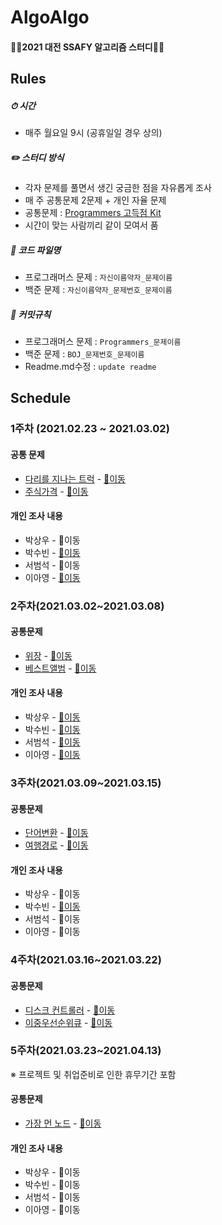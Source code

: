# AlgoAlgo

#### 👩‍💻2021 대전 SSAFY 알고리즘 스터디👨‍💻

## Rules

##### ⏱ 시간

- 매주 월요일 9시 (공휴일일 경우 상의)

##### ✏️ 스터디 방식

- 각자 문제를 풀면서 생긴 궁금한 점을 자유롭게 조사
- 매 주 공통문제 2문제 + 개인 자율 문제
- 공통문제 : [Programmers 고득점 Kit](https://programmers.co.kr/learn/challenges)
- 시간이 맞는 사람끼리 같이 모여서 품

##### 📝 코드 파일명

- 프로그래머스 문제 : `자신이름약자_문제이름`
- 백준 문제 : `자신이름약자_문제번호_문제이름`

##### 📜 커밋규칙

- 프로그래머스 문제 : `Programmers_문제이름`
- 백준 문제 : `BOJ_문제번호_문제이름`
- Readme.md수정 : `update readme` 

## Schedule

### 1주차 (2021.02.23 ~ 2021.03.02)

#### 공통 문제

- [다리를 지나는 트럭](https://programmers.co.kr/learn/courses/30/lessons/42583) - [📁이동](https://github.com/LeeA0/AlgoAlgo/tree/main/Programmers/Stack&Queue/다리를지나는트럭)
- [주식가격](https://programmers.co.kr/learn/courses/30/lessons/42584) - [📁이동](https://github.com/LeeA0/AlgoAlgo/tree/main/Programmers/Stack&Queue/주식가격)

#### 개인 조사 내용

- 박상우 - 📖이동
- 박수빈 - [📖이동](https://github.com/LeeA0/AlgoAlgo/blob/main/Note/devtitch/DoubleStackQueue.md)
- 서범석 - 📖이동
- 이아영 - [📖이동](https://github.com/LeeA0/AlgoAlgo/blob/main/Note/LeeA0/1주차/note.md)

### 2주차(2021.03.02~2021.03.08)

#### 공통문제

- [위장](https://programmers.co.kr/learn/courses/30/lessons/42578) - [📁이동](https://github.com/LeeA0/AlgoAlgo/tree/main/Programmers/Hash/위장)
- [베스트앨범](https://programmers.co.kr/learn/courses/30/lessons/42579) - [📁이동](https://github.com/LeeA0/AlgoAlgo/tree/main/Programmers/Hash/베스트앨범)

#### 개인 조사 내용

- 박상우 - [📖이동](https://github.com/LeeA0/AlgoAlgo/blob/main/Note/upswp/HashMap%20공식문서로%20알아보기.md)
- 박수빈 - [📖이동](https://github.com/LeeA0/AlgoAlgo/blob/main/Note/devtitch/BinaryTreeTraversals.md)
- 서범석 - [📖이동](https://github.com/LeeA0/AlgoAlgo/blob/main/Note/callipenguin/2주차_note.md)
- 이아영 - [📖이동](https://github.com/LeeA0/AlgoAlgo/blob/main/Note/LeeA0/2주차/note.md)

### 3주차(2021.03.09~2021.03.15)

#### 공통문제

- [단어변환](https://programmers.co.kr/learn/courses/30/lessons/43163) - [📁이동](https://github.com/LeeA0/AlgoAlgo/tree/main/Programmers/DFS&BFS/단어변환)
- [여행경로](https://programmers.co.kr/learn/courses/30/lessons/43164) - [📁이동](https://github.com/LeeA0/AlgoAlgo/tree/main/Programmers/DFS&BFS/여행경로)

#### 개인 조사 내용

- 박상우 - 📖이동
- 박수빈 - [📖이동](https://github.com/LeeA0/AlgoAlgo/blob/main/Note/devtitch/AnagramTest.md)
- 서범석 - 📖이동
- 이아영 - 📖이동

### 4주차(2021.03.16~2021.03.22)

#### 공통문제

- [디스크 컨트롤러](https://programmers.co.kr/learn/courses/30/lessons/42627) - [📁이동](https://github.com/LeeA0/AlgoAlgo/tree/main/Programmers/Heap/디스크컨트롤러)
- [이중우선순위큐](https://programmers.co.kr/learn/courses/30/lessons/42628) - [📁이동](https://github.com/LeeA0/AlgoAlgo/tree/main/Programmers/Heap/이중우선순위큐)

### 5주차(2021.03.23~2021.04.13)

※ 프로젝트 및 취업준비로 인한 휴무기간 포함

#### 공통문제

- [가장 먼 노드](https://programmers.co.kr/learn/courses/30/lessons/49189) - [📁이동](https://github.com/LeeA0/AlgoAlgo/tree/main/Programmers/Graph/가장먼노드)

#### 개인 조사 내용

- 박상우 - 📖이동
- 박수빈 - 📖이동
- 서범석 - 📖이동
- 이아영 - 📖이동